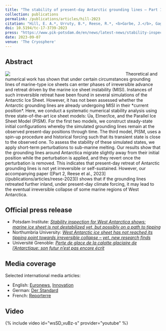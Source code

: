```yaml
---
title: "The stability of present-day Antarctic grounding lines – Part 1: No indication of marine ice sheet instability in the current geometry"
collection: publications
permalink: /publications/articles/hill-2023
citation: "Hill, E. A.*, Urruty, B.*, Reese, R.*, <b>Garbe, J.</b>, Gagliardini, O., Durand, G., Gillet-Chaulet, F., Gudmundsson, G. H., Winkelmann, R., Chekki, M., Chandler, D., Langebroek, P. M.: <i>The stability of present-day Antarctic grounding lines – Part 1: No indication of marine ice sheet instability in the current geometry</i>, The Cryosphere, 17, 3739-3759, DOI: <a href='https://doi.org/10.5194/tc-17-3739-2023'>10.5194/tc-17-3739-2023</a>, 2023. <span style='color: LimeGreen;' title='Open Access'><i class='ai ai-open-access' aria-hidden='true'></i></span> *These authors contributed equally to this work."
doi: 10.5194/tc-17-3739-2023
press: "https://www.pik-potsdam.de/en/news/latest-news/stability-inspection-for-west-antarctica-shows-marine-ice-sheet-is-not-destabilized-yet-but-possibly-on-a-path-to-tipping"
date: 2023-09-07
venue: 'The Cryosphere'
---
```


## Abstract
<div style="float: left; margin-right: 10px; width: 380px;">
    <img src="https://tc.copernicus.org/articles/17/3739/2023/tc-17-3739-2023-avatar-web.png">
</div>
Theoretical and numerical work has shown that under certain circumstances grounding lines of marine-type ice sheets can enter phases of irreversible advance and retreat driven by the marine ice sheet instability (MISI). Instances of such irreversible retreat have been found in several simulations of the Antarctic Ice Sheet. However, it has not been assessed whether the Antarctic grounding lines are already undergoing MISI in their *current position*. Here, we conduct a systematic numerical stability analysis using three state-of-the-art ice sheet models: Úa, Elmer/Ice, and the Parallel Ice Sheet Model (PISM). For the first two models, we construct steady-state initial configurations whereby the simulated grounding lines remain at the observed present-day positions through time. The third model, PISM, uses a spin-up procedure and historical forcing such that its transient state is close to the observed one. To assess the stability of these simulated states, we apply short-term perturbations to sub-marine melting. Our results show that the grounding lines around Antarctica migrate slightly away from their initial position while the perturbation is applied, and they revert once the perturbation is removed. This indicates that present-day retreat of Antarctic grounding lines is not yet irreversible or self-sustained. However, our accompanying paper ([Part 2, Reese et al., 2023](/publications/articles/reese-2023)) shows that if the grounding lines retreated further inland, under present-day climate forcing, it may lead to the eventual irreversible collapse of some marine regions of West Antarctica.

## Official press release
- Potsdam Institute: *[Stability inspection for West Antarctica shows: marine ice sheet is not destabilized yet, but possibly on a path to tipping](https://www.pik-potsdam.de/en/news/latest-news/stability-inspection-for-west-antarctica-shows-marine-ice-sheet-is-not-destabilized-yet-but-possibly-on-a-path-to-tipping "https://www.pik-potsdam.de/en/news/latest-news/stability-inspection-for-west-antarctica-shows-marine-ice-sheet-is-not-destabilized-yet-but-possibly-on-a-path-to-tipping")*
- Northumbria University: *[West Antarctic ice sheet has not reached its tipping point towards irreversible collapse – yet, new research finds](https://www.northumbria.ac.uk/about-us/news-events/news/west-antarctic-ice-sheet-has-not-reached-its-tipping-point-towards-irreversible-collapse-yet-new-research-finds/ "https://www.northumbria.ac.uk/about-us/news-events/news/west-antarctic-ice-sheet-has-not-reached-its-tipping-point-towards-irreversible-collapse-yet-new-research-finds/")*
- Université Grenoble: *[Perte de glace de la calotte glaciaire de l’Antarctique: son futur n’est pas encore écrit](https://www.univ-grenoble-alpes.fr/actualites/a-la-une/actualites-recherche/perte-de-glace-de-la-calotte-glaciaire-de-l-antarctique-son-futur-n-est-pas-encore-ecrit-1292104.kjsp "https://www.univ-grenoble-alpes.fr/actualites/a-la-une/actualites-recherche/perte-de-glace-de-la-calotte-glaciaire-de-l-antarctique-son-futur-n-est-pas-encore-ecrit-1292104.kjsp")*

## Media coverage
Selected international media articles:

- English: [Euronews](https://www.euronews.com/2023/09/07/antarctica-latest-report-says-melting-sea-ice-not-yet-irreversible "https://www.euronews.com/2023/09/07/antarctica-latest-report-says-melting-sea-ice-not-yet-irreversible"), [Innovation](https://www.innovationnewsnetwork.com/damage-west-antarctic-ice-sheet-could-still-be-reversible/37123/ "https://www.innovationnewsnetwork.com/damage-west-antarctic-ice-sheet-could-still-be-reversible/37123/")
- German: [Der Standard](https://www.derstandard.at/story/3000000186187/noch-besteht-die-chance-einen-kipppunkt-in-der-antarktis-nicht-zu-ueberschreiten "https://www.derstandard.at/story/3000000186187/noch-besteht-die-chance-einen-kipppunkt-in-der-antarktis-nicht-zu-ueberschreiten")
- French: [Reporterre](https://reporterre.net/En-Antarctique-les-glaciers-au-bord-du-gouffre "https://reporterre.net/En-Antarctique-les-glaciers-au-bord-du-gouffre")

## Video
{% include video id="wsSD_vuBz-s" provider="youtube" %}
